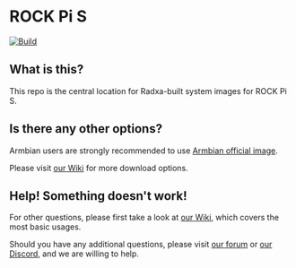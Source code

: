 # ROCK Pi S
[![Build](https://github.com/radxa-build/rock-pi-s/workflows/Build/badge.svg)](https://github.com/radxa-build/rock-pi-s/actions/workflows/build.yml)

## What is this?

This repo is the central location for Radxa-built system images for ROCK Pi S.

## Is there any other options?

Armbian users are strongly recommended to use [Armbian official image](https://www.armbian.com/rockpi4/).

Please visit [our Wiki](https://wiki.radxa.com/RockpiS/downloads) for more download options.

## Help! Something doesn't work!

For other questions, please first take a look at [our Wiki](https://wiki.radxa.com/RockpiS), which covers the most basic usages.

Should you have any additional questions, please visit [our forum](https://forum.radxa.com/) or [our Discord](https://rock.sh/go), and we are willing to help.
